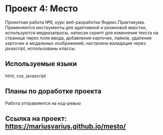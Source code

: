 # Проект 4: Место

Проектная работа №6, курс веб-разработки Яндекс.Практикума.
Применяются инструменты для адаптивной и резиновой верстки, используются медиазапросы, написан скрипт для изменения текста на странице через поля ввода, добавления карточек, лайков, удаления карточек и модальных изображений; настроена валидация через javascript, использованы классы.

## Используемые языки

html, css, javascript

## Планы по доработке проекта

Работа отправляется на код-ревью

## Ссылка на проект: https://mariusvarius.github.io/mesto/
